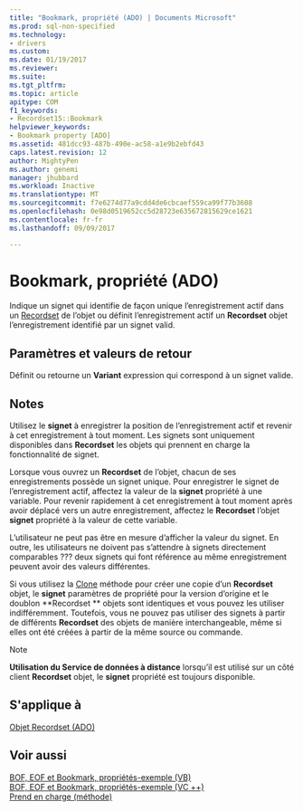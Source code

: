 ```yaml
---
title: "Bookmark, propriété (ADO) | Documents Microsoft"
ms.prod: sql-non-specified
ms.technology:
- drivers
ms.custom: 
ms.date: 01/19/2017
ms.reviewer: 
ms.suite: 
ms.tgt_pltfrm: 
ms.topic: article
apitype: COM
f1_keywords:
- Recordset15::Bookmark
helpviewer_keywords:
- Bookmark property [ADO]
ms.assetid: 481dcc93-487b-490e-ac58-a1e9b2ebfd43
caps.latest.revision: 12
author: MightyPen
ms.author: genemi
manager: jhubbard
ms.workload: Inactive
ms.translationtype: MT
ms.sourcegitcommit: f7e6274d77a9cdd4de6cbcaef559ca99f77b3608
ms.openlocfilehash: 0e98d0519652cc5d28723e635672815629ce1621
ms.contentlocale: fr-fr
ms.lasthandoff: 09/09/2017

---
```

# <a name="bookmark-property-ado"></a>Bookmark, propriété (ADO)
Indique un signet qui identifie de façon unique l’enregistrement actif dans un [Recordset](../../../ado/reference/ado-api/recordset-object-ado.md) de l’objet ou définit l’enregistrement actif un **Recordset** objet l’enregistrement identifié par un signet valid.  
  
## <a name="settings-and-return-values"></a>Paramètres et valeurs de retour  
 Définit ou retourne un **Variant** expression qui correspond à un signet valide.  
  
## <a name="remarks"></a>Notes  
 Utilisez le **signet** à enregistrer la position de l’enregistrement actif et revenir à cet enregistrement à tout moment. Les signets sont uniquement disponibles dans **Recordset** les objets qui prennent en charge la fonctionnalité de signet.  
  
 Lorsque vous ouvrez un **Recordset** de l’objet, chacun de ses enregistrements possède un signet unique. Pour enregistrer le signet de l’enregistrement actif, affectez la valeur de la **signet** propriété à une variable. Pour revenir rapidement à cet enregistrement à tout moment après avoir déplacé vers un autre enregistrement, affectez le **Recordset** l’objet **signet** propriété à la valeur de cette variable.  
  
 L’utilisateur ne peut pas être en mesure d’afficher la valeur du signet. En outre, les utilisateurs ne doivent pas s’attendre à signets directement comparables ??? deux signets qui font référence au même enregistrement peuvent avoir des valeurs différentes.  
  
 Si vous utilisez la [Clone](../../../ado/reference/ado-api/clone-method-ado.md) méthode pour créer une copie d’un **Recordset** objet, le **signet** paramètres de propriété pour la version d’origine et le doublon **Recordset ** objets sont identiques et vous pouvez les utiliser indifféremment. Toutefois, vous ne pouvez pas utiliser des signets à partir de différents **Recordset** des objets de manière interchangeable, même si elles ont été créées à partir de la même source ou commande.  
  
> [!NOTE]
>  **Utilisation du Service de données à distance** lorsqu’il est utilisé sur un côté client **Recordset** objet, le **signet** propriété est toujours disponible.  
  
## <a name="applies-to"></a>S'applique à  
 [Objet Recordset (ADO)](../../../ado/reference/ado-api/recordset-object-ado.md)  
  
## <a name="see-also"></a>Voir aussi  
 [BOF, EOF et Bookmark, propriétés-exemple (VB)](../../../ado/reference/ado-api/bof-eof-and-bookmark-properties-example-vb.md)   
 [BOF, EOF et Bookmark, propriétés-exemple (VC ++)](../../../ado/reference/ado-api/bof-eof-and-bookmark-properties-example-vc.md)   
 [Prend en charge (méthode)](../../../ado/reference/ado-api/supports-method.md)

